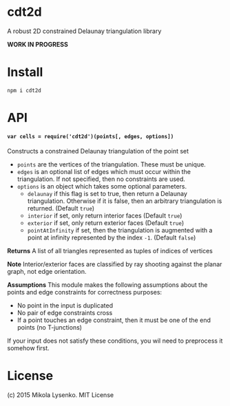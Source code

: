 cdt2d
=====
A robust 2D constrained Delaunay triangulation library

**WORK IN PROGRESS**

# Install

```
npm i cdt2d
```

# API

#### `var cells = require('cdt2d')(points[, edges, options])`
Constructs a constrained Delaunay triangulation of the point set

* `points` are the vertices of the triangulation.  These must be unique.
* `edges` is an optional list of edges which must occur within the triangulation. If not specified, then no constraints are used.
* `options` is an object which takes some optional parameters.
    + `delaunay` if this flag is set to true, then return a Delaunay triangulation.  Otherwise if it is false, then an arbitrary triangulation is returned.  (Default `true`)
    + `interior` if set, only return interior faces (Default `true`)
    + `exterior` if set, only return exterior faces (Default `true`)
    + `pointAtInfinity` if set, then the triangulation is augmented with a point at infinity represented by the index `-1`.  (Default `false`)

**Returns** A list of all triangles represented as tuples of indices of vertices

**Note** Interior/exterior faces are classified by ray shooting against the planar graph, not edge orientation.

**Assumptions** This module makes the following assumptions about the points and edge constraints for correctness purposes:

* No point in the input is duplicated
* No pair of edge constraints cross
* If a point touches an edge constraint, then it must be one of the end points (no T-junctions)

If your input does not satisfy these conditions, you wil need to preprocess it somehow first.

# License
(c) 2015 Mikola Lysenko. MIT License
